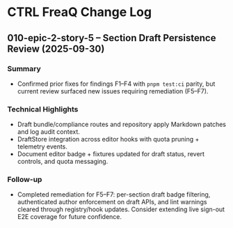# CTRL FreaQ Change Log

## 010-epic-2-story-5 – Section Draft Persistence Review (2025-09-30)

### Summary

- Confirmed prior fixes for findings F1–F4 with `pnpm test:ci` parity, but
  current review surfaced new issues requiring remediation (F5–F7).

### Technical Highlights

- Draft bundle/compliance routes and repository apply Markdown patches and log
  audit context.
- DraftStore integration across editor hooks with quota pruning + telemetry
  events.
- Document editor badge + fixtures updated for draft status, revert controls,
  and quota messaging.

### Follow-up

- Completed remediation for F5–F7: per-section draft badge filtering,
  authenticated author enforcement on draft APIs, and lint warnings cleared
  through registry/hook updates. Consider extending live sign-out E2E coverage
  for future confidence.
